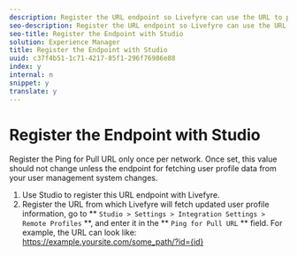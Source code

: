 ```yaml
---
description: Register the URL endpoint so Livefyre can use the URL to pull updated profile information.
seo-description: Register the URL endpoint so Livefyre can use the URL to pull updated profile information.
seo-title: Register the Endpoint with Studio
solution: Experience Manager
title: Register the Endpoint with Studio
uuid: c37f4b51-1c71-4217-85f1-296f76986e88
index: y
internal: n
snippet: y
translate: y
---
```


# Register the Endpoint with Studio

Register the Ping for Pull URL only once per network. Once set, this value should not change unless the endpoint for fetching user profile data from your user management system changes.

1. Use Studio to register this URL endpoint with Livefyre.
1. Register the URL from which Livefyre will fetch updated user profile information, go to ** `Studio > Settings > Integration Settings > Remote Profiles` **, and enter it in the ** `Ping for Pull URL` ** field.
   For example, the URL can look like: https://example.yoursite.com/some_path/?id={id}

